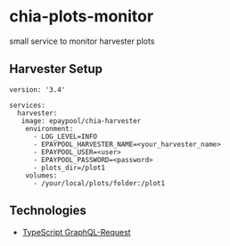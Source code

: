 # chia-plots-monitor

small service to monitor harvester plots

## Harvester Setup

```shell
version: '3.4'

services:
  harvester:
   image: epaypool/chia-harvester
    environment:
      - LOG_LEVEL=INFO
      - EPAYPOOL_HARVESTER_NAME=<your_harvester_name>
      - EPAYPOOL_USER=<user>
      - EPAYPOOL_PASSWORD=<password>
      - plots_dir=/plot1
    volumes:
      - /your/local/plots/folder:/plot1
```

## Technologies

- [TypeScript GraphQL-Request](https://www.graphql-code-generator.com/docs/plugins/typescript-graphql-request)
